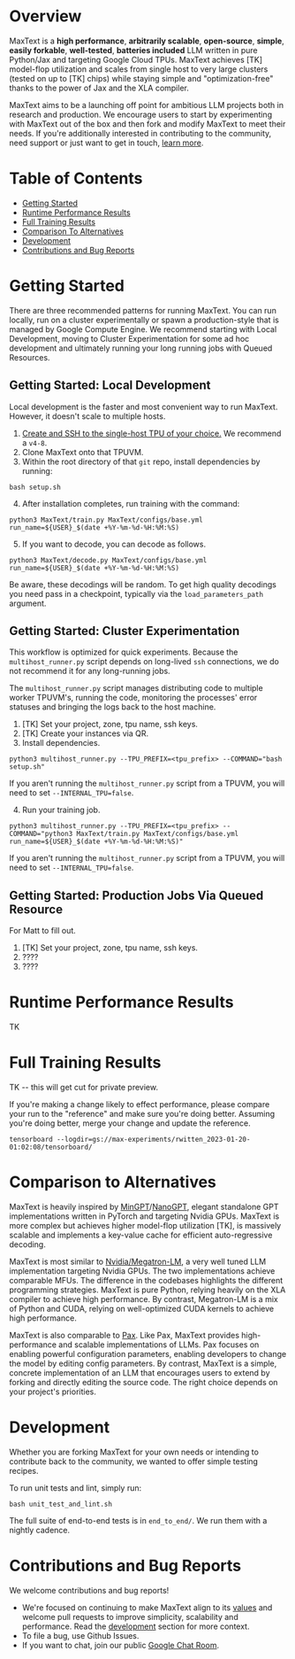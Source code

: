 # Overview

MaxText is a **high performance**, **arbitrarily scalable**, **open-source**, **simple**, **easily forkable**, **well-tested**, **batteries included** LLM written in pure Python/Jax and targeting Google Cloud TPUs. MaxText achieves [TK] model-flop utilization and scales from single host to very large clusters (tested on up to [TK] chips) while staying simple and "optimization-free" thanks to the power of Jax and the XLA compiler.

MaxText aims to be a launching off point for ambitious LLM projects both in research and production. We encourage users to start by experimenting with MaxText out of the box and then fork and modify MaxText to meet their needs. If you're additionally interested in contributing to the community, need support or just want to get in touch, [learn more](#contributions-and-bug-reports).

# Table of Contents

* [Getting Started](#getting-started)
* [Runtime Performance Results](#runtime-performance-results)
* [Full Training Results](#full-training-results)
* [Comparison To Alternatives](#comparison-to-alternatives)
* [Development](#development)
* [Contributions and Bug Reports](#contributions-and-bug-reports)

# Getting Started

There are three recommended patterns for running MaxText. You can run locally, run on a cluster experimentally or spawn a production-style that is managed by Google Compute Engine. We recommend starting with Local Development, moving to Cluster Experimentation for some ad hoc development and ultimately running your long running jobs with Queued Resources.

## Getting Started: Local Development

Local development is the faster and most convenient way to run MaxText. However, it doesn't scale to multiple hosts.

1. [Create and SSH to the single-host TPU of your choice.](https://cloud.google.com/tpu/docs/users-guide-tpu-vm#creating_a_cloud_tpu_vm_with_gcloud) We recommend a `v4-8`.
2. Clone MaxText onto that TPUVM.
3. Within the root directory of that `git` repo, install dependencies by running:
```
bash setup.sh
```
4. After installation completes, run training with the command:
```
python3 MaxText/train.py MaxText/configs/base.yml run_name=${USER}_$(date +%Y-%m-%d-%H:%M:%S)
```

5. If you want to decode, you can decode as follows.
```
python3 MaxText/decode.py MaxText/configs/base.yml run_name=${USER}_$(date +%Y-%m-%d-%H:%M:%S)
```
Be aware, these decodings will be random. To get high quality decodings you need pass in a checkpoint, typically via the `load_parameters_path` argument.

## Getting Started: Cluster Experimentation

This workflow is optimized for quick experiments. Because the `multihost_runner.py` script depends on long-lived `ssh` connections, we do not recommend it for any long-running jobs.

The `multihost_runner.py` script manages distributing code to multiple worker TPUVM's, running the code, monitoring the processes' error statuses and bringing the logs back to the host machine.

1. [TK] Set your project, zone, tpu name, ssh keys.
2. [TK] Create your instances via QR.
3. Install dependencies. 
```
python3 multihost_runner.py --TPU_PREFIX=<tpu_prefix> --COMMAND="bash setup.sh"
```
If you aren't running the `multihost_runner.py` script from a TPUVM, you will need to set `--INTERNAL_TPU=false`.

4. Run your training job.
```
python3 multihost_runner.py --TPU_PREFIX=<tpu_prefix> --COMMAND="python3 MaxText/train.py MaxText/configs/base.yml run_name=${USER}_$(date +%Y-%m-%d-%H:%M:%S)"
```
If you aren't running the `multihost_runner.py` script from a TPUVM, you will need to set `--INTERNAL_TPU=false`.

## Getting Started: Production Jobs Via Queued Resource
For Matt to fill out.
1. [TK] Set your project, zone, tpu name, ssh keys.
2. ????
3. ????

# Runtime Performance Results

TK

# Full Training Results

TK -- this will get cut for private preview.

If you're making a change likely to effect performance, please compare your run to the "reference" and make sure you're
doing better. Assuming you're doing better, merge your change and update the reference.
```
tensorboard --logdir=gs://max-experiments/rwitten_2023-01-20-01:02:08/tensorboard/
```

# Comparison to Alternatives

MaxText is heavily inspired by [MinGPT](https://github.com/karpathy/minGPT)/[NanoGPT](https://github.com/karpathy/nanoGPT), elegant standalone GPT implementations written in PyTorch and targeting Nvidia GPUs. MaxText is more complex but achieves higher model-flop utilization [TK], is massively scalable and implements a key-value cache for efficient auto-regressive decoding.

MaxText is most similar to [Nvidia/Megatron-LM](https://github.com/NVIDIA/Megatron-LM), a very well tuned LLM implementation targeting Nvidia GPUs. The two implementations achieve comparable MFUs. The difference in the codebases highlights the different programming strategies. MaxText is pure Python, relying heavily on the XLA compiler to achieve high performance. By contrast, Megatron-LM is a mix of Python and CUDA, relying on well-optimized CUDA kernels to achieve high performance.

MaxText is also comparable to [Pax](https://github.com/google/paxml). Like Pax, MaxText provides high-performance and scalable implementations of LLMs. Pax focuses on enabling powerful configuration parameters, enabling developers to change the model by editing config parameters. By contrast, MaxText is a simple, concrete implementation of an LLM that encourages users to extend by forking and directly editing the source code. The right choice depends on your project's priorities.

# Development

Whether you are forking MaxText for your own needs or intending to contribute back to the community, we wanted to offer simple testing recipes.

To run unit tests and lint, simply run:
```
bash unit_test_and_lint.sh
```

The full suite of end-to-end tests is in `end_to_end/`. We run them with a nightly cadence.

# Contributions and Bug Reports

We welcome contributions and bug reports!
* We're focused on continuing to make MaxText align to its [values](#overview) and welcome pull requests to improve simplicity, scalability and performance. Read the [development](#development) section for more context.
* To file a bug, use Github Issues.
* If you want to chat, join our public [Google Chat Room](TK).


